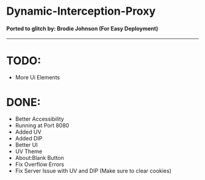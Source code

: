 
# Dynamic-Interception-Proxy
#### Ported to glitch by: Brodie Johnson  (For Easy Deployment)
___
# TODO:

<ul>
   <li>More Ui Elements</li>
</ul>

# DONE:

<ul>
   <li>Better Accessibility</li>
   <li>Running at Port 8080</li>
   <li>Added UV</li>
   <li>Added DIP</li>
   <li>Better UI</li>
   <li>UV Theme</li>
   <li>About:Blank Button</li>
   <li>Fix Overflow Errors</li>
   <li>Fix Server Issue with UV and DIP (Make sure to clear cookies)</li>
</ul>

